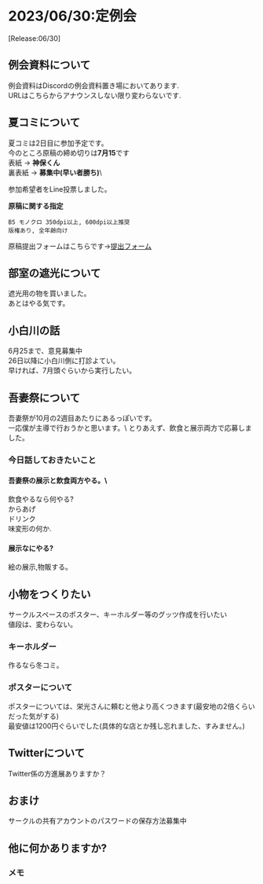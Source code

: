 # 2023/06/30:定例会
[Release:06/30]

## 例会資料について
例会資料はDiscordの例会資料置き場においてあります.\
URLはこちらからアナウンスしない限り変わらないです.

## 夏コミについて
夏コミは2日目に参加予定です。\
今のところ原稿の締め切りは**7月15**です\
表紙 -> **神保くん**\
裏表紙 -> **募集中(早い者勝ち)**\

参加希望者をLine投票しました。

**原稿に関する指定**
```
B5 モノクロ 350dpi以上, 600dpi以上推奨
版権あり, 全年齢向け
```
原稿提出フォームはこちらです->[提出フォーム](https://forms.gle/jCfovFiboK3BQEe89)

## 部室の遮光について
遮光用の物を買いました。\
あとはやる気です。

## 小白川の話
6月25まで、意見募集中\
26日以降に小白川側に打診よてい。\
早ければ、7月頭ぐらいから実行したい。

## 吾妻祭について
吾妻祭が10月の2週目あたりにあるっぽいです。\
一応僕が主導で行おうかと思います。\\
とりあえず、飲食と展示両方で応募しました。

### 今日話しておきたいこと
#### 吾妻祭の展示と飲食両方やる。\
飲食やるなら何やる?\
からあげ\
ドリンク\
味変形の何か.

#### 展示なにやる?
絵の展示,物販する。

## 小物をつくりたい
サークルスペースのポスター、キーホルダー等のグッツ作成を行いたい\
値段は、変わらない。
### キーホルダー
作るなら冬コミ。
### ポスターについて
ポスターについては、栄光さんに頼むと他より高くつきます(最安地の2倍くらいだった気がする)\
最安値は1200円ぐらいでした(具体的な店とか残し忘れました、すみません。)

## Twitterについて
Twitter係の方進展ありますか？
## おまけ
サークルの共有アカウントのパスワードの保存方法募集中

## 他に何かありますか?

### メモ
